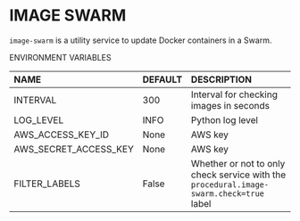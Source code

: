 # IMAGE SWARM

`image-swarm` is a utility service to update Docker containers in a Swarm.

ENVIRONMENT VARIABLES

| NAME                  | DEFAULT   | DESCRIPTION                               |
| :---                  | :------   | :-----------                              |
| INTERVAL              | 300       | Interval for checking images in seconds   |
| LOG_LEVEL             | INFO      | Python log level                          |
| AWS_ACCESS_KEY_ID     | None      | AWS key                                   |
| AWS_SECRET_ACCESS_KEY | None      | AWS key                                   |
| FILTER_LABELS         | False     | Whether or not to only check service with the `procedural.image-swarm.check=true` label |